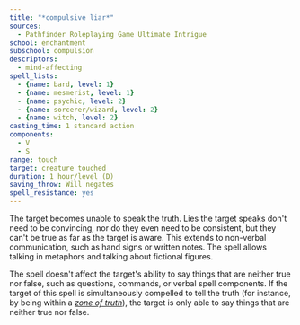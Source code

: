 ```yaml
---
title: "*compulsive liar*"
sources:
  - Pathfinder Roleplaying Game Ultimate Intrigue
school: enchantment
subschool: compulsion
descriptors:
  - mind-affecting
spell_lists:
  - {name: bard, level: 1}
  - {name: mesmerist, level: 1}
  - {name: psychic, level: 2}
  - {name: sorcerer/wizard, level: 2}
  - {name: witch, level: 2}
casting_time: 1 standard action
components:
  - V
  - S
range: touch
target: creature touched
duration: 1 hour/level (D)
saving_throw: Will negates
spell_resistance: yes
---
```


The target becomes unable to speak the truth. Lies the target speaks don't need to be convincing, nor do they even need to be consistent, but they can't be true as far as the target is aware. This extends to non-verbal communication, such as hand signs or written notes. The spell allows talking in metaphors and talking about fictional figures.

The spell doesn't affect the target's ability to say things that are neither true nor false, such as questions, commands, or verbal spell components. If the target of this spell is simultaneously compelled to tell the truth (for instance, by being within a [*zone of truth*](/spells/zone-of-truth/)), the target is only able to say things that are neither true nor false.

